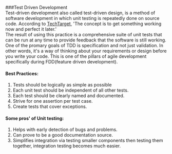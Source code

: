 

###Test Driven Development  
Test-driven development also called test-driven design, is a method of software development in which unit testing is repeatedly done on source code. According to [TechTarget](http://searchsoftwarequality.techtarget.com/definition/test-driven-development), 'The concept is to get something working now and perfect it later.'  
The result of using this practice is a comprehensive suite of unit tests that can be run at any time to provide feedback that the software is still working.  
One of the promary goals of TDD is specification and not just validation. In other words, it's a way of thinking about your requirements or design before you write your code. This is one of the pillars of agile development specifically during FDD(feature driven development).  

#### Best Practices:  
1. Tests should be logically as simple as possible  
2. Each unit test should be independent of all other tests.
3. Each test should be clearly named and documented.  
4. Strive for one assertion per test case.  
5. Create tests that cover exceptions.  

#### Some pros' of Unit testing:  
1. Helps with early detection of bugs and problems.  
2. Can prove to be a good documentation source.  
3. Simplifies integration via testing smaller components then testing them together, integration testing becomes much easier.